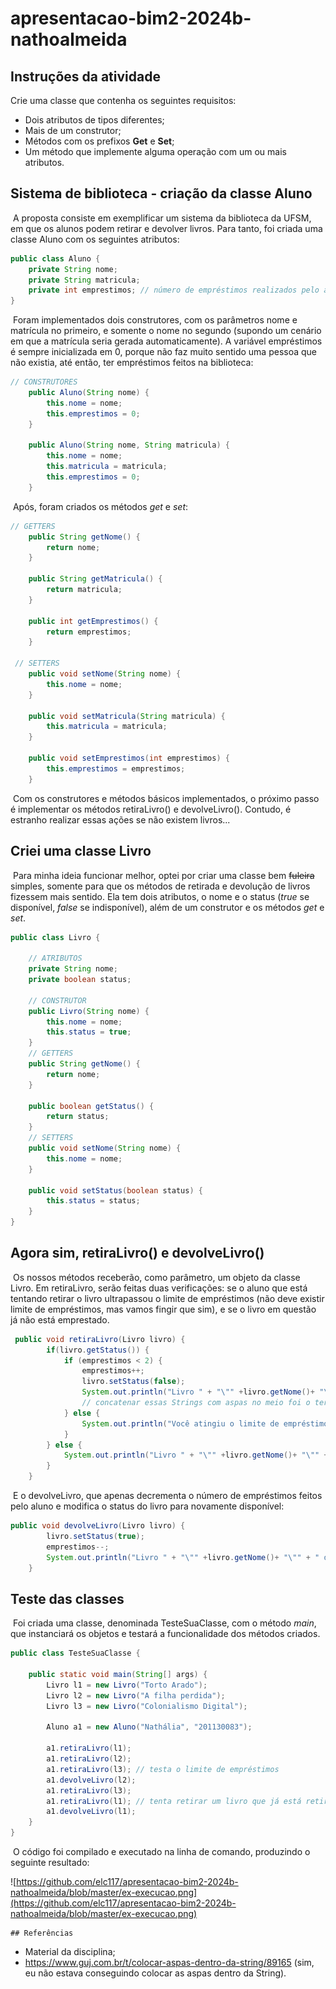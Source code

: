 # apresentacao-bim2-2024b-nathoalmeida

## Instruções da atividade

Crie uma classe que contenha os seguintes requisitos:

- Dois atributos de tipos diferentes;
- Mais de um construtor;
- Métodos com os prefixos **Get** e **Set**;
- Um método que implemente alguma operação com um ou mais atributos.



## Sistema de biblioteca - criação da classe Aluno

​	A proposta consiste em exemplificar um sistema da biblioteca da UFSM, em que os alunos podem retirar e devolver livros. Para tanto, foi criada uma classe Aluno com os seguintes atributos:

```java
public class Aluno {
    private String nome;
    private String matricula;
    private int emprestimos; // número de empréstimos realizados pelo aluno
}
```

​	Foram implementados dois construtores, com os parâmetros nome e matrícula no primeiro, e somente o nome no segundo (supondo um cenário em que a matrícula seria gerada automaticamente). A variável empréstimos é sempre inicializada em 0, porque não faz muito sentido uma pessoa que não existia, até então, ter empréstimos feitos na biblioteca:

```java
// CONSTRUTORES
    public Aluno(String nome) {
        this.nome = nome;
        this.emprestimos = 0;
    }

    public Aluno(String nome, String matricula) {
        this.nome = nome;
        this.matricula = matricula;
        this.emprestimos = 0;
    }
```

​	Após, foram criados os métodos *get* e *set*:

```java
// GETTERS
    public String getNome() {
        return nome;
    }

    public String getMatricula() {
        return matricula;
    }

    public int getEmprestimos() {
        return emprestimos;
    }

 // SETTERS
    public void setNome(String nome) {
        this.nome = nome;
    }

    public void setMatricula(String matricula) {
        this.matricula = matricula;
    }

    public void setEmprestimos(int emprestimos) {
        this.emprestimos = emprestimos;
    }
```

​	Com os construtores e métodos básicos implementados, o próximo passo é implementar os métodos retiraLivro() e devolveLivro(). Contudo, é estranho realizar essas ações se não existem livros...



## Criei uma classe Livro

​	Para minha ideia funcionar melhor, optei por criar uma classe bem ~~fuleira~~ simples, somente para que os métodos de retirada e devolução de livros fizessem mais sentido. Ela tem dois atributos, o nome e o status (*true* se disponível, *false* se indisponível), além de um construtor e os métodos *get* e *set*.

```java
public class Livro {

    // ATRIBUTOS
    private String nome;
    private boolean status;

    // CONSTRUTOR
    public Livro(String nome) {
        this.nome = nome;
        this.status = true;
    }
    // GETTERS
    public String getNome() {
        return nome;
    }

    public boolean getStatus() {
        return status;
    }
    // SETTERS
    public void setNome(String nome) {
        this.nome = nome;
    }

    public void setStatus(boolean status) {
        this.status = status;
    }
}
```



## Agora sim, retiraLivro() e devolveLivro()

​	Os nossos métodos receberão, como parâmetro, um objeto da classe Livro. Em retiraLivro, serão feitas duas verificações: se o aluno que está tentando retirar o livro ultrapassou o limite de empréstimos (não deve existir limite de empréstimos, mas vamos fingir que sim), e se o livro em questão já não está emprestado.

```java
 public void retiraLivro(Livro livro) {
        if(livro.getStatus()) {
            if (emprestimos < 2) {
                emprestimos++;
                livro.setStatus(false);
                System.out.println("Livro " + "\"" +livro.getNome()+ "\"" + " retirado com sucesso");
                // concatenar essas Strings com aspas no meio foi o terror
            } else {
                System.out.println("Você atingiu o limite de empréstimos");
            }
        } else {
            System.out.println("Livro " + "\"" +livro.getNome()+ "\"" + " indisponível para retirada");
        }
    }
```

​	E o devolveLivro, que apenas decrementa o número de empréstimos feitos pelo aluno e modifica o status do livro para novamente disponível:

```java
public void devolveLivro(Livro livro) {
        livro.setStatus(true);
        emprestimos--;
        System.out.println("Livro " + "\"" +livro.getNome()+ "\"" + " devolvido com sucesso");
    }
```



## Teste das classes

​	Foi criada uma classe, denominada TesteSuaClasse, com o método *main*, que instanciará os objetos e testará a funcionalidade dos métodos criados.

```java
public class TesteSuaClasse {

    public static void main(String[] args) {
        Livro l1 = new Livro("Torto Arado");
        Livro l2 = new Livro("A filha perdida");
        Livro l3 = new Livro("Colonialismo Digital");

        Aluno a1 = new Aluno("Nathália", "201130083");

        a1.retiraLivro(l1);
        a1.retiraLivro(l2);
        a1.retiraLivro(l3); // testa o limite de empréstimos
        a1.devolveLivro(l2);
        a1.retiraLivro(l3);
        a1.retiraLivro(l1); // tenta retirar um livro que já está retirado
        a1.devolveLivro(l1);
    }
}
```

​	O código foi compilado e executado na linha de comando, produzindo o seguinte resultado:

![https://github.com/elc117/apresentacao-bim2-2024b-nathoalmeida/blob/master/ex-execucao.png](https://github.com/elc117/apresentacao-bim2-2024b-nathoalmeida/blob/master/ex-execucao.png)

	## Referências

- Material da disciplina;
- https://www.guj.com.br/t/colocar-aspas-dentro-da-string/89165 (sim, eu não estava conseguindo colocar as aspas dentro da String).

​	

